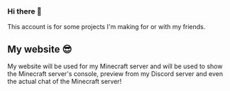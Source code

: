 ### Hi there 👋

This account is for some projects I'm making for or with my friends. 

## My website 😎

My website will be used for my Minecraft server and will be used to show the Minecraft server's console, preview from my Discord server and even the actual chat of the Minecraft server!
